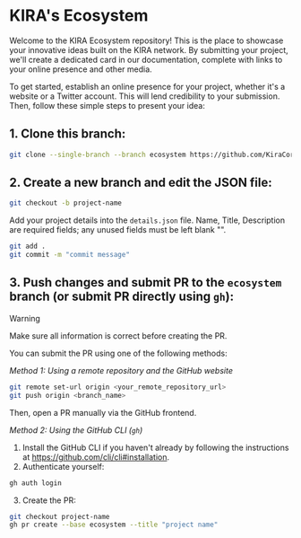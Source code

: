 # KIRA's Ecosystem

Welcome to the KIRA Ecosystem repository! This is the place to showcase your innovative ideas built on the KIRA network. By submitting your project, we'll create a dedicated card in our documentation, complete with links to your online presence and other media.

To get started, establish an online presence for your project, whether it's a website or a Twitter account. This will lend credibility to your submission. Then, follow these simple steps to present your idea:

## 1. Clone this branch:

```bash
git clone --single-branch --branch ecosystem https://github.com/KiraCore/docs.kira.network.git
```

## 2. Create a new branch and edit the JSON file:

```bash
git checkout -b project-name
```

Add your project details into the `details.json` file. 
Name, Title, Description are required fields; any unused fields must be left blank "".

```bash
git add .      
git commit -m "commit message"
```

## 3. Push changes and submit PR to the `ecosystem` branch (or submit PR directly using `gh`):

> [!WARNING]  
> Make sure all information is correct before creating the PR.

You can submit the PR using one of the following methods:

*Method 1: Using a remote repository and the GitHub website*

```bash
git remote set-url origin <your_remote_repository_url>
git push origin <branch_name>
```
Then, open a PR manually via the GitHub frontend.

*Method 2: Using the GitHub CLI (`gh`)*

  1. Install the GitHub CLI if you haven't already by following the instructions at https://github.com/cli/cli#installation.
  2. Authenticate yourself:

```bash
gh auth login
```
3. Create the PR:

```bash
git checkout project-name
gh pr create --base ecosystem --title "project name"
```